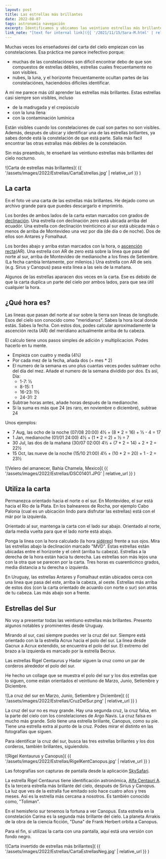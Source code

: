 ```yaml
---
layout: post
title: Las estrellas más brillantes
date: 2022-08-07
tags: astronomía navegación
excerpt: Identificamos y ubicamos las veintiuno estrellas más brillantes.
link_note: "[text for internal link]({{ '/2021/11/15/Sara-M.html' | relative_url }})"
---
```


Muchas veces los enseñadores del carta del cielo empiezan con las constelaciones.
Esa práctica me parece inefectivo porque:
- muchas de las constelaciónes son dificil encontrar debo de que son compuestos
de estrellas débiles, estrellas cuales frecuentamente no son visibles.
- nubes, la luna, y el horizonte frecuentamente ocultan partes de las
constelaciónes, haciendolos dificiles identificar.

A mí me parece más útil aprender las estrellas más brillantes. Estas estrellas
casi siempre son visibles, incluso

- de la madrugada y el crepúsculo
- con la luna llena
- con la contaminación lumínica

Están visibles cuando los constelaciones de cual son partes no son visibles.
Además, después de ubicar y identificar una de las estrellas brillantes, ya
sabes donde está la constelación de que está parte. Salía más facil encontrar
las otras estrallas más débiles de la constelación.

Sin más preambulo, te enseñaré las veintiuno estrellas más brillantes del
cielo nocturno.

![Carta de estrellas más brillantes](
  {{ '/assets/images/2022/Estrellas/CartaEstrellas.jpg' | relative_url }}
)

## La carta

En el foto vé una carta de las estrellas más brillantes. He dejado como un
archivo grande para que puedes descargarlo e imprimirlo.

Los bordes de ambos lados de la carta estan marcados con grados de
[declinación][decl].  Una estrella con declinación zero está ubicada arriba del
ecuadór.  Una estrella con declinación treinticinco al sur está ubicada más o
menos de arriba de Montevideo una vez por día (de día o de noche). Dos de ellos
son Antares y Fomalhaut.

Los bordes abajo y arriba estan marcados con la hora, o [ascención
recta][recta](AR).
Una estrella con AR de zero está sobre la linea que pasa del norte al sur,
arriba de Montevideo de medianoche a los fines de Setiembre.
(La fecha cambia lentamente, por milenios.) Una estrella con AR de seis
(e.g. Sirus y Canopus) pasa esta linea a las seis de la mañana.

Algunos de las estrellas aparacen dos veces en la carta. Ese es debido de que
la carta duplica un parte del cielo por ambos lados, para que sea útil
cualquier la hora.

## ¿Qué hora es?

Las lineas que pasan del norte al sur sobre la tierra son lineas de longitude.
Esos del cielo son conocido como "meridianos".  Sabes la hora local donde
estás. Sabes la fecha. Con estos dos, podes calcular aproximadamente la
ascención recta (AR) del meridiano actualmente arriba de tu cabeza.

El calculo tiene unos pasos simples de adición y multiplicacion. Podes hacerlo
en tu mente.

- Empieza con cuatro y media (4½)
- Por cada mez de la fecha, añada dos (+ mes * 2)
- El numero de la semana es uno plus cuantas veces podes subtraer ocho del día
  del mez.  Añade el numero de la semana dividido por dos.  Es así, Día:
  - 1-7: ½
  - 8-15: 1
  - 16-23: 1½
  - 24-31: 2
- Subtrae horas antes, añade horas después de la medianoche.
- Si la suma es más que 24 (es raro, en noviembre o diciembre), subtrae 24

Unos ejemplos:
  - 7 Aug, las ocho de la noche (07/08 20:00) 4½ + (8 * 2 = 16) + ½ - 4 = 17
  - 1 Jan, medianoche (01/01 24:00) 4½ + (1 * 2 = 2) + ½ = 7
  - 30 Jul, las dos de la mañana (30/07 02:00) 4½ + (7 * 2 = 14) + 2 + 2 = 22½
  - 15 Oct, las nueve de la noche (15/10 21:00) 4½ + (10 * 2 = 20) + 1 - 2 = 23½

![Velero del amanecer, Bahía Chamela, Mexico](
  {{ '/assets/images/2022/Estrellas/DSC01401.JPG' | relative_url }}
)

## Utiliza la carta

Permanezca orientado hacia el norte o el sur. En Montevideo, el sur está hacia
el Rio de la Plata. En los balneareos de Rocha, por ejemplo Cabo Palonia (cual
es un ubicación lindo para disfrutar las estrellas) está con el már por la
izquierda.

Orientado al sur, mantenga la carta con el lado sur abajo. Orientado al norte,
darla media vuelta para que el lado norte está abajo.

Ponga la linea con la hora calculado (la hora [sidéreo][sid]) frente a sus ojos.
Mira las estrellas abajo la declinación marcado "MVD". Estas estrellas
están ubicadas entre el horizonte y el cénit (arriba tu cabeza).
Estrellas a la derecha de la hora están hacia tu derecha.  Las estrellas son
más lejos una con la otra que se parecen por la carta. Tres horas es
cuarenticinco grados, media distancia a tu derecha o izquierda.

En Uruguay, las estrellas Antares y Fomalhaut están ubicados cerca con una
linea que pasa del este, arriba la cabeza, al oeste. Estrellas más arriba
de estos dos (con la carta orientado de acuardo con norte o sur) son atrás
de tu cabeza. Las más abajo son a frente.

## Estrellas del Sur

No voy a presentar todas las veintiuno estrellas más brillantes. Presento
algunos notables y prominentes desde Uruguay.

Mirando al sur, casi siempre puedes ver la cruz del sur. Siempre está orientado
con la la estrella Acrux hacia el polo del sur. La linea desde Gacrux a Acrux
extendido, se encuentra el polo del sur. El extremo del brazo a la izquierda es
marcado por la estrella Becrux.

Las estrellas Rigel Centaurus y Hadar siguen la cruz como un par de corderos
alrededor el polo del sur.

He hecho un collage que se muestra el polo del sur y los dos estrellas que
lo siguen, come están orientados el veintiuno de Marzo, Junio, Setiembre y
Diciembre.

![La cruz del sur en Marzo, Junio, Setiembre y Diciembre](
  {{ '/assets/images/2022/Estrellas/CruzDelSur.png' | relative_url }}
)

La cruz del sur no es muy grande. Hay una segunda cruz, la cruz falsa, en
la parte del cielo con los constelaciones de Argo Navis. La cruz falsa es
mucho más grande. Solo tiene una estrella brillante, Canopus, como su pie.
Tiene una estrella extra al punto de la cruz. Podes mirar el distinto en
las fotografías que siguen.

Para identificar la cruz del sur, busca las tres estrellas brillantes y los
dos corderos, también brillantes, siguiendolo.

![Rigel Kentaurus y Canopus](
  {{ '/assets/images/2022/Estrellas/RigelKentCanopus.jpg' | relative_url }}
)

Las fotografías son capturas de pantalla desde la aplicación [SkySafari][sf].

La estrella Rigel Centaurus tiene identificación astronómica, [Alfa Centauri
A][alfa].  Es la tercera estrella más brillante del cielo, después de Sirius y
Canopus. La luz que ves de la estralla fue emitado solo hace cuatro años y tres
meses. Así es la estrella más cercana a nosotros. Es también conocido como,
"Toliman".

En el hemisferio sur tenemos la fortuna a ver Canopus. Esta estrella en la
constelación Carina es la segunda más brillante del cielo. La planeta Arrakis
de la obra de la ciencia ficción, "Duna" de Frank Herbert orbita a Canopus.

Para el fin, si utilizas la carta con una pantalla, aquí está una versión
con fondo negro.

![Carta invertido de estrellas más brillantes](
  {{ '/assets/images/2022/Estrellas/CartaEstrellasNeg.jpg' | relative_url }}
)

[decl]: https://es.wikipedia.org/wiki/Declinaci%C3%B3n_(astronom%C3%ADa)
[recta]: https://es.wikipedia.org/wiki/Ascensi%C3%B3n_recta
[sf]: https://apps.apple.com/app/skysafari-7-pro/id1567658979
[alfa]: https://es.wikipedia.org/wiki/Alfa_Centauri
[sid]: https://es.wikipedia.org/wiki/Tiempo_sid%C3%A9reo
